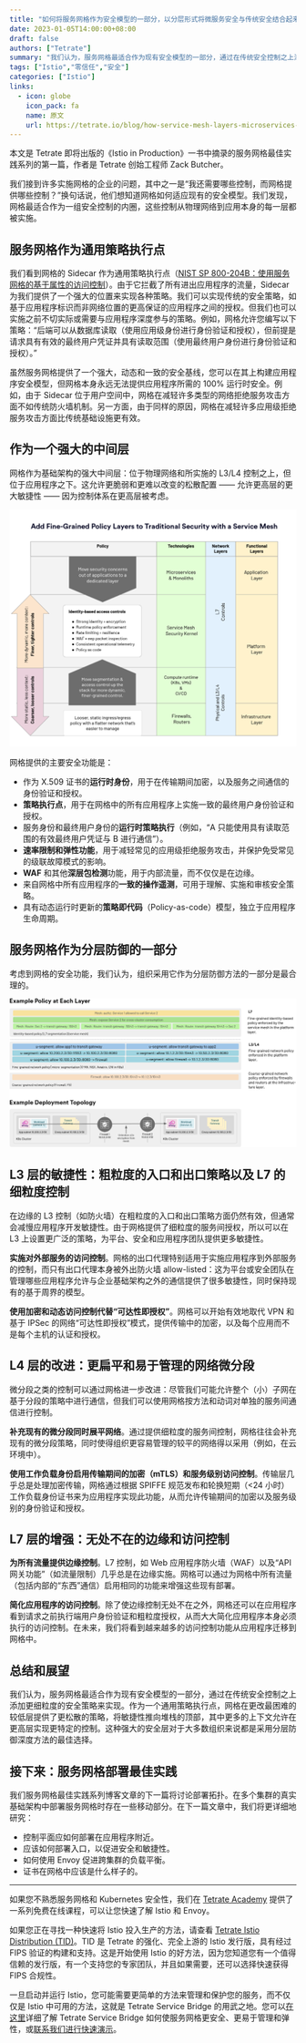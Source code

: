 ```yaml
---
title: "如何将服务网格作为安全模型的一部分，以分层形式将微服务安全与传统安全结合起来"
date: 2023-01-05T14:00:00+08:00
draft: false
authors: ["Tetrate"]
summary: "我们认为，服务网格最适合作为现有安全模型的一部分，通过在传统安全控制之上添加更细粒度的安全策略来实现。"
tags: ["Istio","零信任","安全"]
categories: ["Istio"]
links:
  - icon: globe
    icon_pack: fa
    name: 原文
    url: https://tetrate.io/blog/how-service-mesh-layers-microservices-security-with-traditional-security-to-move-fast-safely/
---
```


本文是 Tetrate 即将出版的《Istio in Production》一书中摘录的服务网格最佳实践系列的第一篇，作者是 Tetrate 创始工程师 Zack Butcher。

我们接到许多实施网格的企业的问题，其中之一是“我还需要哪些控制，而网格提供哪些控制？”换句话说，他们想知道网格如何适应现有的安全模型。我们发现，网格最适合作为一组安全控制的内圈，这些控制从物理网络到应用本身的每一层都被实施。

## 服务网格作为通用策略执行点

我们看到网格的 Sidecar 作为通用策略执行点（[NIST SP 800-204B：使用服务网格的基于属性的访问控制](https://csrc.nist.gov/publications/detail/sp/800-204b/final)）。由于它拦截了所有进出应用程序的流量，Sidecar 为我们提供了一个强大的位置来实现各种策略。我们可以实现传统的安全策略，如基于应用程序标识而非网络位置的更高保证的应用程序之间的授权。但我们也可以实施之前不切实际或需要与应用程序深度参与的策略。例如，网格允许您编写以下策略：“后端可以从数据库读取（使用应用级身份进行身份验证和授权），但前提是请求具有有效的最终用户凭证并具有读取范围（使用最终用户身份进行身份验证和授权）。”

虽然服务网格提供了一个强大，动态和一致的安全基线，您可以在其上构建应用程序安全模型，但网格本身永远无法提供应用程序所需的 100% 运行时安全。例如，由于 Sidecar 位于用户空间中，网格在减轻许多类型的网络拒绝服务攻击方面不如传统防火墙机制。另一方面，由于同样的原因，网格在减轻许多应用级拒绝服务攻击方面比传统基础设施更有效。

## 作为一个强大的中间层

网格作为基础架构的强大中间层：位于物理网络和所实施的 L3/L4 控制之上，但位于应用程序之下。这允许更脆弱和更难以改变的松散配置 —— 允许更高层的更大敏捷性 —— 因为控制体系在更高层被考虑。

![图 1：增加细粒度策略层以增强传统安全。](f1.png)

网格提供的主要安全功能是：

- 作为 X.509 证书的**运行时身份**，用于在传输期间加密，以及服务之间通信的身份验证和授权。
- **策略执行点**，用于在网格中的所有应用程序上实施一致的最终用户身份验证和授权。
- 服务身份和最终用户身份的**运行时策略执行**（例如，“A 只能使用具有读取范围的有效最终用户凭证与 B 进行通信”）。
- **速率限制和弹性功能**，用于减轻常见的应用级拒绝服务攻击，并保护免受常见的级联故障模式的影响。
- **WAF** 和其他**深层包检测**功能，用于内部流量，而不仅仅是在边缘。
- 来自网格中所有应用程序的**一致的操作遥测**，可用于理解、实施和审核安全策略。
- 具有动态运行时更新的**策略即代码**（Policy-as-code）模型，独立于应用程序生命周期。

## 服务网格作为分层防御的一部分

考虑到网格的安全功能，我们认为，组织采用它作为分层防御方法的一部分是最合理的。

![图 2：每层策略的示例以及一个示例部署拓扑。](f2.png)

## L3 层的敏捷性：粗粒度的入口和出口策略以及 L7 的细粒度控制

在边缘的 L3 控制（如防火墙）在粗粒度的入口和出口策略方面仍然有效，但通常会减慢应用程序开发敏捷性。由于网格提供了细粒度的服务间授权，所以可以在 L3 上设置更广泛的策略，为平台、安全和应用程序团队提供更多敏捷性。

**实施对外部服务的访问控制**。网格的出口代理特别适用于实施应用程序到外部服务的控制，而只有出口代理本身被外出防火墙 allow-listed：这为平台或安全团队在管理哪些应用程序允许与企业基础架构之外的通信提供了很多敏捷性，同时保持现有的基于周界的模型。

**使用加密和动态访问控制代替“可达性即授权”**。网格可以开始有效地取代 VPN 和基于 IPSec 的网络“可达性即授权”模式，提供传输中的加密，以及每个应用而不是每个主机的认证和授权。

## L4 层的改进：更扁平和易于管理的网络微分段

微分段之类的控制可以通过网格进一步改进：尽管我们可能允许整个（小）子网在基于分段的策略中进行通信，但我们可以使用网格按方法和动词对单独的服务间通信进行控制。

**补充现有的微分段同时展平网络**。通过提供细粒度的服务间控制，网格往往会补充现有的微分段策略，同时使得组织更容易管理的较平的网络得以采用（例如，在云环境中）。

**使用工作负载身份启用传输期间的加密（mTLS）和服务级别访问控制**。传输层几乎总是处理加密传输，网格通过根据 SPIFFE 规范发布和轮换短期（<24 小时）工作负载身份证书来为应用程序实现此功能，从而允许传输期间的加密以及服务级别的身份验证和授权。

## L7 层的增强：无处不在的边缘和访问控制

**为所有流量提供边缘控制**。L7 控制，如 Web 应用程序防火墙（WAF）以及“API 网关功能”（如流量限制）几乎总是在边缘实施。网格可以通过为网格中所有流量（包括内部的“东西”通信）启用相同的功能来增强这些现有部署。

**简化应用程序的访问控制**。除了使边缘控制无处不在之外，网格还可以在应用程序看到请求之前执行端用户身份验证和粗粒度授权，从而大大简化应用程序本身必须执行的访问控制。在未来，我们将看到越来越多的访问控制功能从应用程序迁移到网格中。

## 总结和展望

我们认为，服务网格最适合作为现有安全模型的一部分，通过在传统安全控制之上添加更细粒度的安全策略来实现。作为一个通用策略执行点，网格在更改最困难的较低层提供了更松散的策略，将敏捷性推向堆栈的顶部，其中更多的上下文允许在更高层实现更特定的控制。这种强大的安全层对于大多数组织来说都是采用分层防御深度方法的最佳选择。

## 接下来：服务网格部署最佳实践

我们服务网格最佳实践系列博客文章的下一篇将讨论部署拓扑。在多个集群的真实基础架构中部署服务网格时存在一些移动部分。在下一篇文章中，我们将更详细地研究：

- 控制平面应如何部署在应用程序附近。 
- 应该如何部署入口，以促进安全和敏捷性。
- 如何使用 Envoy 促进跨集群的负载平衡。
- 证书在网格中应该是什么样子的。

---

如果您不熟悉服务网格和 Kubernetes 安全性，我们在 [Tetrate Academy](https://tetr8.io/academy) 提供了一系列免费在线课程，可以让您快速了解 Istio 和 Envoy。

如果您正在寻找一种快速将 Istio 投入生产的方法，请查看 [Tetrate Istio Distribution (TID)](https://tetr8.io/tid)。TID 是 Tetrate 的强化、完全上游的 Istio 发行版，具有经过 FIPS 验证的构建和支持。这是开始使用 Istio 的好方法，因为您知道您有一个值得信赖的发行版，有一个支持您的专家团队，并且如果需要，还可以选择快速获得 FIPS 合规性。

一旦启动并运行 Istio，您可能需要更简单的方法来管理和保护您的服务，而不仅仅是 Istio 中可用的方法，这就是 Tetrate Service Bridge 的用武之地。您可以[在这里](https://tetr8.io/tsb)详细了解 Tetrate Service Bridge 如何使服务网格更安全、更易于管理和弹性，或[联系我们进行快速演示](https://tetr8.io/contact)。 
